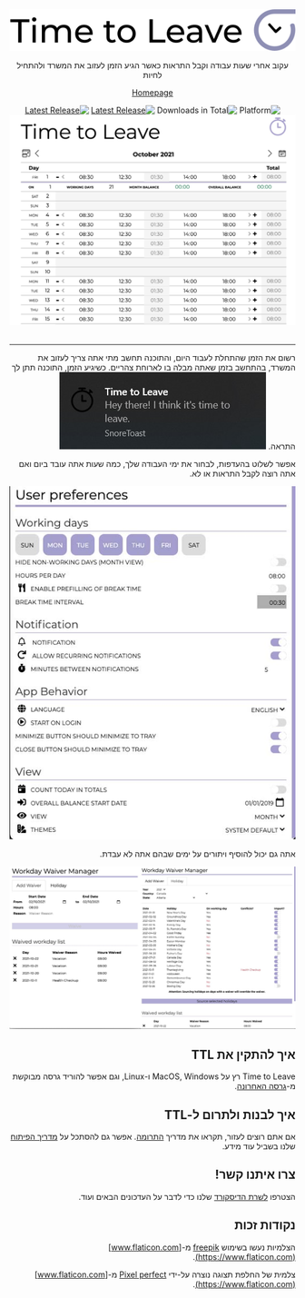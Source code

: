 <div align="center" dir="rtl">
  <img src="assets/timetoleave.png" alt="Time to Leave Logo">

  <p>עקוב אחרי שעות עבודה וקבל התראות כאשר הגיע הזמן לעזוב את המשרד ולהתחיל לחיות</p>

[Homepage](https://timetoleave.app/)

<img src="https://img.shields.io/badge/platforms-Windows%20%7C%20MacOS%20%7C%20Linux-green" alt="Platform">
<img src="https://img.shields.io/github/downloads/TTLApp/time-to-leave/total" alt="Downloads in Total">
<a href="https://github.com/TTLApp/time-to-leave/releases/latest"><img src="https://img.shields.io/github/v/release/TTLApp/time-to-leave" alt="Latest Release"></a>
<a href="http://makeapullrequest.com/"><img src="https://img.shields.io/badge/PRs-welcome-purple" alt="Latest Release"></a>

   <br/>

  <img src="./docs/images/screenshot.jpg" alt="Time to Leave Screenshot">

  <br/>

  <br/>
</div>

---

<div dir="rtl">
רשום את הזמן שהתחלת לעבוד היום, והתוכנה תחשב מתי אתה צריך לעזוב את המשרד, בהתחשב בזמן שאתה מבלה בו לארוחת צהריים. כשיגיע הזמן, התוכנה תתן לך התראה.

<img src="./docs/images/notification.jpg" alt="Time to Leave Notification">

אפשר לשלוט בהעדפות, לבחור את ימי העבודה שלך, כמה שעות אתה עובד ביום ואם אתה רוצה לקבל התראות או לא.

<img src="./docs/images/preferences.jpg" alt="Time to Leave Preferences">

אתה גם יכול להוסיף ויתורים על ימים שבהם אתה לא עבדת.

<img src="./docs/images/waiver_manager.jpg" alt="Time to Leave Waiver Manager">

## איך להתקין את TTL

Time to Leave רץ על MacOS, Windows ו-Linux, וגם אפשר להוריד גרסה מבוקשת מ-[גרסה האחרונה](https://github.com/TTLApp/time-to-leave/releases/latest).

## איך לבנות ולתרום ל-TTL

אם אתם רוצים לעזור, תקראו את מדריך [התרומה](CONTRIBUTING.md).
אפשר גם להסתכל על [מדריך הפיתוח](DEVELOPMENT.md) שלנו בשביל עוד מידע.

## צרו איתנו קשר!

הצטרפו [לשרת הדיסקורד](https://discord.gg/P3KkEF5) שלנו כדי לדבר על העדכונים הבאים ועוד.

## נקודות זכות

הצלמיות נעשו בשימוש [freepik](https://www.flaticon.com/authors/freepik) מ-[www.flaticon.com](https://www.flaticon.com).

צלמית של החלפת תצוגה נוצרה על-ידי [Pixel perfect](https://www.flaticon.com/authors/pixel-perfect) מ-[www.flaticon.com](https://www.flaticon.com).

</div>
